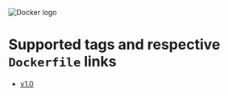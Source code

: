 ![Docker logo](https://github.com/marcosoliveirasoares94/Docker/blob/master/Dockerfiles/docker_logo.png)

# Supported tags and respective `Dockerfile` links

-	[v1.0](https://github.com/marcosoliveirasoares94/Docker/blob/master/Dockerfiles/rhel/v1.0/Dockerfile)
